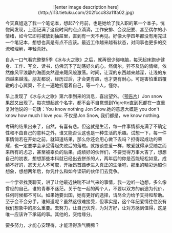 <center>![enter image description here](http://i13.tietuku.com/202fccc83a11fa02.jpg)</center>

今天真姐送了我一个笔记本，想起7个月前，也是她给了我入职的第一个本子。恍惚间发现，上面记满了这段时间的点点滴滴，工作安排、会议纪要、甚至偶尔的小情绪，如今它即将被放到抽屉里，直到有一天不再见。好像大学四年都没有用完过一个笔记本，想想也真是有点不应该。最近工作越来越有状态，对同事也更多的交流和理解，年轻真好。

自从一口气看完整整5季《冰与火之歌》之后，就再很少碰电脑，每天起床跑步健身、工作、写文、读书，仿佛沉下了动荡好久的心。然偶尔，猝不及防的情绪，依然像风平浪静的海面突然迎来飓风般激荡。时间，让深的东西越来越深，让浅的东西越来越浅。朋友都说，经历过后，才会更有趣，也才更有耐心。可是害怕重蹈覆辙的小心翼翼，不止一遍地折磨着自己，等一个人，懂你。

早上发现了《冰与火之歌》第六季到来的消息，喜出望外。（[预告片](https://v.qq.com/iframe/preview.html?vid=a0184vxnhsr&amp;width=500&amp;height=375&amp;auto=0)）Jon snow果然又出现了。每次想起这个名字，都不会不自觉想到Yigrette直到死都在一直重复对他说的一句话：You know nothing Jon Snow.她的意思大概是 you don't know how much I love you. 不仅是Jon Snow, 我们都是，we know nothing.

考研的结果出来了，自然，有喜有悲。但这就是生活，每一件事情都充满了不确定性和不由自己的意料之外，谁又能否认这也是一种生活的乐趣。试想一下，每一件事情倘若在开始之前，就知道结果，那么你还会用心做下去吗？担得起成功的荣耀，也一定要学会承受得起失败后的落魄。就跟谈恋爱一样，敢爱就得承受随之而来所有的忐忑，甚至被辜负的后果。成绩好的伙伴们，不要觉得万事大吉了，想想自己的初衷，想想那些本科就已经出去拼杀的人，两年后的你是否能轻松如意。成绩不好的，怨天尤人不可取，开始昂首踏步进入真正的生活吧，那里的精彩远超你想象，想想两年后，你凭什么和如今读研的伙伴们去竞争。

一个学弟找我聊天，讲了让他最近快喘不过气来的事情，我一边听一边想，多么像曾经的自己，谁的青春不迷茫。关于在一起的两个人，不要以双方的前途为代价，任何时候都不可以。如果她要出国，她有更好的选择，请尽全力给予支持和帮助。至于会不会分手，谁知道呢？虽然这很难接受，但事实是，这个年纪爱情往往没有我们想象中的那么重要。去努力，让自己优秀，为对方好，让对方感到值得，这是唯一应该许下承诺的事。其他的，交给缘分。

要多努力，才能心安理得，才能活得热气腾腾？
